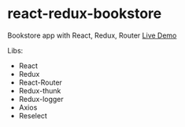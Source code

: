 # react-redux-bookstore
Bookstore app with React, Redux, Router
[Live Demo](https:qeemerc.github.io/react-redux-bookstore)

Libs:

* React
* Redux
* React-Router
* Redux-thunk
* Redux-logger
* Axios
* Reselect